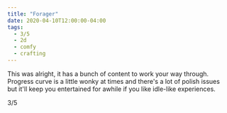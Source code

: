 ```yaml
---
title: "Forager"
date: 2020-04-10T12:00:00-04:00
tags:
  - 3/5
  - 2d
  - comfy
  - crafting
---
```


This was alright, it has a bunch of content to work your way through. Progress curve is a little wonky at times and there's a lot of polish issues but it'll keep you entertained for awhile if you like idle-like experiences.

3/5
